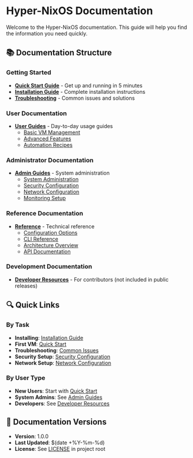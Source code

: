 # Hyper-NixOS Documentation

Welcome to the Hyper-NixOS documentation. This guide will help you find the information you need quickly.

## 📚 Documentation Structure

### Getting Started
- **[Quick Start Guide](QUICK_START.md)** - Get up and running in 5 minutes
- **[Installation Guide](INSTALLATION_GUIDE.md)** - Complete installation instructions
- **[Troubleshooting](TROUBLESHOOTING.md)** - Common issues and solutions

### User Documentation
- **[User Guides](user-guides/)** - Day-to-day usage guides
  - [Basic VM Management](user-guides/basic-vm-management.md)
  - [Advanced Features](user-guides/advanced-features.md)
  - [Automation Recipes](user-guides/automation-cookbook.md)

### Administrator Documentation
- **[Admin Guides](admin-guides/)** - System administration
  - [System Administration](admin-guides/system-administration.md)
  - [Security Configuration](admin-guides/security-configuration.md)
  - [Network Configuration](admin-guides/network-configuration.md)
  - [Monitoring Setup](admin-guides/monitoring-setup.md)

### Reference Documentation
- **[Reference](reference/)** - Technical reference
  - [Configuration Options](reference/configuration-reference.md)
  - [CLI Reference](reference/cli-reference.md)
  - [Architecture Overview](reference/architecture-overview.md)
  - [API Documentation](reference/api-reference.md)

### Development Documentation
- **[Developer Resources](dev/)** - For contributors (not included in public releases)

## 🔍 Quick Links

### By Task
- **Installing**: [Installation Guide](INSTALLATION_GUIDE.md)
- **First VM**: [Quick Start](QUICK_START.md#create-your-first-vm)
- **Troubleshooting**: [Common Issues](TROUBLESHOOTING.md)
- **Security Setup**: [Security Configuration](admin-guides/security-configuration.md)
- **Network Setup**: [Network Configuration](admin-guides/network-configuration.md)

### By User Type
- **New Users**: Start with [Quick Start](QUICK_START.md)
- **System Admins**: See [Admin Guides](admin-guides/)
- **Developers**: See [Developer Resources](dev/)

## 📖 Documentation Versions

- **Version**: 1.0.0
- **Last Updated**: $(date +%Y-%m-%d)
- **License**: See [LICENSE](/LICENSE) in project root
